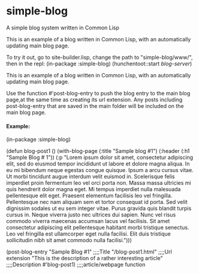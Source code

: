 # simple-blog

A simple blog system written in Common Lisp

This is an example of a blog written in Common Lisp, with an automatically updating main blog page.

To try it out, go to site-builder.lisp, change the path to "simple-blog/www/", then in the repl: 
(in-package :simple-blog)
(hunchentoot::start *blog-server*)

This is an example of a blog written in Common Lisp, with an automatically updating main blog page.

Use the function #'post-blog-entry to push the blog entry to the main blog page,at the same time as creating its url extension. Any posts including post-blog-entry that are saved in the main folder will be included on the main blog page.

#### Example:
(in-package :simple-blog)

(defun blog-post1 ()
  (with-blog-page (:title "Sample blog #1")
    (:header
     (:h1 "Sample Blog # 1"))
    (:p "Lorem ipsum dolor sit amet, consectetur adipiscing elit, sed do eiusmod tempor incididunt ut labore et dolore magna aliqua. In eu mi bibendum neque egestas congue quisque. Ipsum a arcu cursus vitae. Ut morbi tincidunt augue interdum velit euismod in. Scelerisque felis imperdiet proin fermentum leo vel orci porta non. Massa massa ultricies mi quis hendrerit dolor magna eget. Mi tempus imperdiet nulla malesuada pellentesque elit eget. Praesent elementum facilisis leo vel fringilla. Pellentesque nec nam aliquam sem et tortor consequat id porta. Sed velit dignissim sodales ut eu sem integer vitae. Purus gravida quis blandit turpis cursus in. Neque viverra justo nec ultrices dui sapien. Nunc vel risus commodo viverra maecenas accumsan lacus vel facilisis. Sit amet consectetur adipiscing elit pellentesque habitant morbi tristique senectus. Leo vel fringilla est ullamcorper eget nulla facilisi. Elit duis tristique sollicitudin nibh sit amet commodo nulla facilisi.")))

(post-blog-entry "Sample Blog #1"  ;;;;Title
		             "/blog-post1.html"  ;;;;Url extension
		             "This is the description of a rather interesting article" ;;;;Description
		             #'blog-post1) ;;;;article/webpage function
